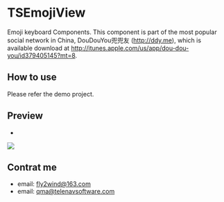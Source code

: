 TSEmojiView
===========

Emoji keyboard Components.
This component is part of the most popular social network in China, DouDouYou兜兜友 (http://ddy.me), which is available download at http://itunes.apple.com/us/app/dou-dou-you/id379405145?mt=8.

## How to use

Please refer the demo project.

## Preview
- 
<img src="http://media3.doudouy.com/users/560/userPhoto/400/1343364223710.jpg"/>

## Contrat me

- email: fly2wind@163.com
- email: qma@telenavsoftware.com